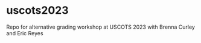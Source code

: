 # uscots2023
Repo for alternative grading workshop at USCOTS 2023 with Brenna Curley and Eric Reyes

